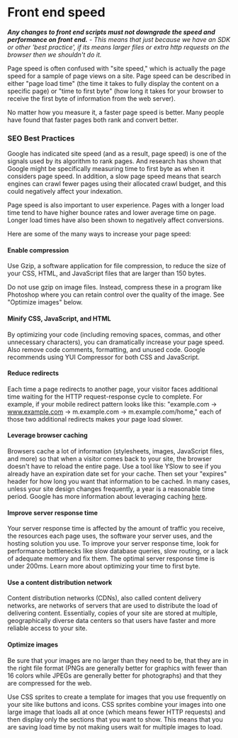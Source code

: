 # Front end speed

_**Any changes to front end scripts must not downgrade the speed and performance on front end.** - This means that just because we have an SDK or other 'best practice', if its means larger files or extra http requests on the browser then we shouldn't do it._

Page speed is often confused with "site speed," which is actually the page speed for a sample of page views on a site. Page speed can be described in either "page load time" (the time it takes to fully display the content on a specific page) or "time to first byte" (how long it takes for your browser to receive the first byte of information from the web server).

No matter how you measure it, a faster page speed is better. Many people have found that faster pages both rank and convert better.

### SEO Best Practices

Google has indicated site speed (and as a result, page speed) is one of the signals used by its algorithm to rank pages. And research has shown that Google might be specifically measuring time to first byte as when it considers page speed. In addition, a slow page speed means that search engines can crawl fewer pages using their allocated crawl budget, and this could negatively affect your indexation.

Page speed is also important to user experience. Pages with a longer load time tend to have higher bounce rates and lower average time on page. Longer load times have also been shown to negatively affect conversions.

Here are some of the many ways to increase your page speed:

#### Enable compression

Use Gzip, a software application for file compression, to reduce the size of your CSS, HTML, and JavaScript files that are larger than 150 bytes.

Do not use gzip on image files. Instead, compress these in a program like Photoshop where you can retain control over the quality of the image. See "Optimize images" below.

#### Minify CSS, JavaScript, and HTML

By optimizing your code (including removing spaces, commas, and other unnecessary characters), you can dramatically increase your page speed. Also remove code comments, formatting, and unused code. Google recommends using YUI Compressor for both CSS and JavaScript.

#### Reduce redirects

Each time a page redirects to another page, your visitor faces additional time waiting for the HTTP request-response cycle to complete. For example, if your mobile redirect pattern looks like this: "example.com -> www.example.com -> m.example.com -> m.example.com/home," each of those two additional redirects makes your page load slower.

#### Leverage browser caching

Browsers cache a lot of information (stylesheets, images, JavaScript files, and more) so that when a visitor comes back to your site, the browser doesn't have to reload the entire page. Use a tool like YSlow to see if you already have an expiration date set for your cache. Then set your "expires" header for how long you want that information to be cached. In many cases, unless your site design changes frequently, a year is a reasonable time period. Google has more information about leveraging caching [here](https://code.google.com/speed/page-speed/docs/caching.html).

#### Improve server response time

Your server response time is affected by the amount of traffic you receive, the resources each page uses, the software your server uses, and the hosting solution you use. To improve your server response time, look for performance bottlenecks like slow database queries, slow routing, or a lack of adequate memory and fix them. The optimal server response time is under 200ms. Learn more about optimizing your time to first byte.

#### Use a content distribution network

Content distribution networks (CDNs), also called content delivery networks, are networks of servers that are used to distribute the load of delivering content. Essentially, copies of your site are stored at multiple, geographically diverse data centers so that users have faster and more reliable access to your site.

#### Optimize images

Be sure that your images are no larger than they need to be, that they are in the right file format (PNGs are generally better for graphics with fewer than 16 colors while JPEGs are generally better for photographs) and that they are compressed for the web.

Use CSS sprites to create a template for images that you use frequently on your site like buttons and icons. CSS sprites combine your images into one large image that loads all at once (which means fewer HTTP requests) and then display only the sections that you want to show. This means that you are saving load time by not making users wait for multiple images to load.
